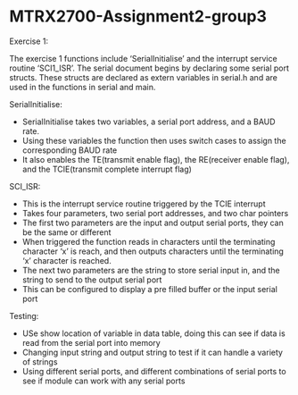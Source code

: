 # MTRX2700-Assignment2-group3
Exercise 1:

The exercise 1 functions include ‘SerialInitialise’ and the interrupt service routine ‘SCI1_ISR’. The serial document begins by declaring some serial port structs. These structs are declared as extern variables in serial.h and are used in the functions in serial and main.

SerialInitialise:
  -	SerialInitialise takes two variables, a serial port address, and a BAUD rate.
  -	Using these variables the function then uses switch cases to assign the corresponding BAUD rate
  -	It also enables the TE(transmit enable flag), the RE(receiver enable flag), and the TCIE(transmit complete interrupt flag) 

SCI_ISR:
  -	This is the interrupt service routine triggered by the TCIE interrupt 
  -	Takes four parameters, two serial port addresses, and two char pointers
  -	The first two parameters are the input and output serial ports, they can be the same or different
  -	When triggered the function reads in characters until the terminating character ‘x’ is reach, and then outputs characters until the terminating ‘x’ 
    character is reached. 
  -	The next two parameters are the string to store serial input in, and the string to send to the output serial port
  -	This can be configured to display a pre filled buffer or the input serial port

Testing:
  - USe show location of variable in data table, doing this can see if data is read from the serial port into memory
  - Changing input string and output string to test if it can handle a variety of strings
  - Using different serial ports, and different combinations of serial ports to see if module can work with any serial ports
